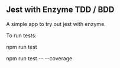 ## Jest with Enzyme TDD / BDD

A simple app to try out jest with enzyme.

To run tests:

npm run test

npm run test -- --coverage